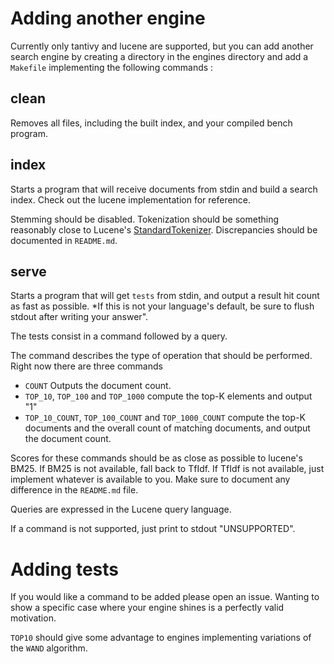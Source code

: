 # Adding another engine

Currently only tantivy and lucene are supported, but you can add another search
engine by creating a directory in the engines directory and add a `Makefile`
implementing the following commands :

## clean

Removes all files, including the built index, and your compiled bench program.

## index

Starts a program that will receive documents from stdin and build a search
index. Check out the lucene implementation for reference.

Stemming should be disabled. Tokenization should be something reasonably close to Lucene's
[StandardTokenizer](https://lucene.apache.org/core/7_3_1/core/org/apache/lucene/analysis/standard/StandardTokenizer.html). Discrepancies should be documented in `README.md`.

## serve

Starts a program that will get `tests` from stdin, and output
a result hit count as fast as possible. *If this is not your language's default,
be sure to flush stdout after writing your answer".

The tests consist in a command followed by a query.

The command describes the type of operation that should
be performed. Right now there are three commands

- `COUNT` Outputs the document count.
- `TOP_10`, `TOP_100` and `TOP_1000` compute the top-K elements and output "1"
- `TOP_10_COUNT`, `TOP_100_COUNT` and `TOP_1000_COUNT` compute the top-K documents and the overall count of matching documents, and output the document count.

Scores for these commands should be as close as possible to lucene's BM25.
If BM25  is not available, fall back to TfIdf. If TfIdf is not available,
just implement whatever is available to you. Make sure to document any difference in the `README.md` file.

Queries are expressed in the Lucene query language.

If a command is not supported, just print to stdout "UNSUPPORTED".


# Adding tests

If you would like a command to be added please open an issue.
Wanting to show a specific case where your engine shines is a perfectly valid motivation.

`TOP10` should give some advantage to engines implementing variations of the `WAND` algorithm.
